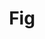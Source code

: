 ---
codehost: https://github.com/https://github.com/withfig/autocomplete
logohandle: figio
sort: fig
title: Fig
twitter: https://x.com/fig
website: https://fig.io/
---